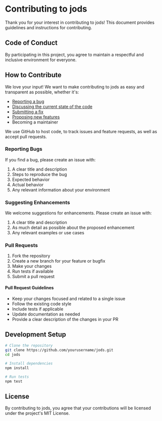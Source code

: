 # Contributing to jods

Thank you for your interest in contributing to jods! This document provides guidelines and instructions for contributing.

## Code of Conduct

By participating in this project, you agree to maintain a respectful and inclusive environment for everyone.

## How to Contribute

We love your input! We want to make contributing to jods as easy and transparent as possible, whether it's:

- [Reporting a bug](https://github.com/clamstew/jods/issues/new?assignees=&labels=bug&projects=&template=bug_report.md&title=%5BBUG%5D+)
- [Discussing the current state of the code](https://github.com/clamstew/jods/issues/new?assignees=&labels=discussion&projects=&template=code_discussion.md&title=%5BDISCUSSION%5D+)
- [Submitting a fix](https://github.com/clamstew/jods/issues/new?assignees=&labels=fix&projects=&template=submit_fix.md&title=%5BFIX%5D+)
- [Proposing new features](https://github.com/clamstew/jods/issues/new?assignees=&labels=enhancement&projects=&template=feature_request.md&title=%5BFEATURE%5D+)
- Becoming a maintainer

We use GitHub to host code, to track issues and feature requests, as well as accept pull requests.

### Reporting Bugs

If you find a bug, please create an issue with:

1. A clear title and description
2. Steps to reproduce the bug
3. Expected behavior
4. Actual behavior
5. Any relevant information about your environment

### Suggesting Enhancements

We welcome suggestions for enhancements. Please create an issue with:

1. A clear title and description
2. As much detail as possible about the proposed enhancement
3. Any relevant examples or use cases

### Pull Requests

1. Fork the repository
2. Create a new branch for your feature or bugfix
3. Make your changes
4. Run tests if available
5. Submit a pull request

#### Pull Request Guidelines

- Keep your changes focused and related to a single issue
- Follow the existing code style
- Include tests if applicable
- Update documentation as needed
- Provide a clear description of the changes in your PR

## Development Setup

```bash
# Clone the repository
git clone https://github.com/yourusername/jods.git
cd jods

# Install dependencies
npm install

# Run tests
npm test
```

## License

By contributing to jods, you agree that your contributions will be licensed under the project's MIT License.
